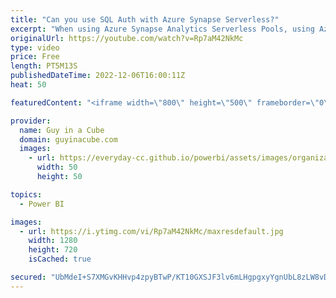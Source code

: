 ```yaml
---
title: "Can you use SQL Auth with Azure Synapse Serverless?"
excerpt: "When using Azure Synapse Analytics Serverless Pools, using Azure AD auth is pretty simple. But, what about SQL Auth? How do you get hat working? Patrick shows you how!   Control storage account access for serverless SQL pool in Azure Synapse Analytics https://learn.microsoft.com/azure/synapse-analytics/sql/develop-storage-files-storage-access-control?tabs=managed-identity"
originalUrl: https://youtube.com/watch?v=Rp7aM42NkMc
type: video
price: Free
length: PT5M13S
publishedDateTime: 2022-12-06T16:00:11Z
heat: 50

featuredContent: "<iframe width=\"800\" height=\"500\" frameborder=\"0\" src=\"https://www.youtube.com/embed/Rp7aM42NkMc\" allow=\"accelerometer; autoplay; encrypted-media; gyroscope; picture-in-picture\" allowfullscreen></iframe>"

provider:
  name: Guy in a Cube
  domain: guyinacube.com
  images:
    - url: https://everyday-cc.github.io/powerbi/assets/images/organizations/guyinacube.com-50x50.jpg
      width: 50
      height: 50

topics:
  - Power BI

images:
  - url: https://i.ytimg.com/vi/Rp7aM42NkMc/maxresdefault.jpg
    width: 1280
    height: 720
    isCached: true

secured: "UbMdeI+S7XMGvKHHvp4zpyBTwP/KT10GXSJF3lv6mLHgpgxyYgnUbL8zLW8vDOrgjyb6P9C4HG3Xo1x0bdsgHR/7bvQCaAxztLgt7W9SApkS+BjuRyBIpbkmK/4pZ3jmaqzO29BUkfa8DqVbxdIWggqE3IIKF+2WzHaEsVBuNDWzRlegrTM/njrm+Gj5vLNrrC60BWnym86j5LSyvC9EfHY6VLbFwQQKbA0cf1oQQOu5PmZxWiY1tv/BDojc5LESmW0iqgVAAD/oYWifZItIDIUALQf6Mb26copDZCWDYnUzDRQlXSQUBy1bfuHy/9kpw6f9iaZ6vJf1IMzr3zPxA6mGesC8jL0a5OV9fYVKUy+SIi0GY5Md1FDmZBEMqWATFRdLFCvVCuLHLqHa6dGGFnvevUoTZOxaklvUzZ5GrVE=;wWPasqDsUoFfXQ6LXfGicQ=="
---
```


